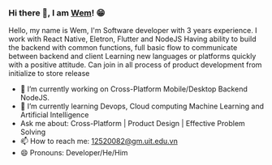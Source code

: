 ### Hi there 👋, I am [Wem](https://wem2017.github.io/)! 😁

Hello, my name is Wem, I'm Software developer with 3 years experience. I work with React Native, Eletron, Flutter and NodeJS
Having ability to build the backend with common functions, full basic flow to communicate between backend and client
Learning new languages or platforms quickly with a positive attitude. Can join in all process of product development from initialize to store release

- 🔭 I’m currently working on Cross-Platform Mobile/Desktop Backend NodeJS.
- 🌱 I’m currently learning Devops, Cloud computing Machine Learning and Artificial Intelligence 
- Ask me about: Cross-Platform | Product Design | Effective Problem Solving
- 📫 How to reach me: 12520082@gm.uit.edu.vn
- 😄 Pronouns: Developer/He/Him



